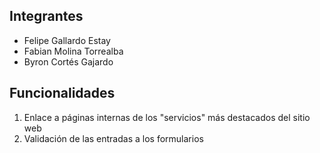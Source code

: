 ## Integrantes
- Felipe Gallardo Estay
- Fabian Molina Torrealba
- Byron Cortés Gajardo

## Funcionalidades

1. Enlace a páginas internas de los "servicios" más destacados del sitio web
2. Validación de las entradas a los formularios